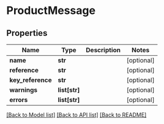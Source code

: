 # ProductMessage

## Properties
Name | Type | Description | Notes
------------ | ------------- | ------------- | -------------
**name** | **str** |  | [optional] 
**reference** | **str** |  | [optional] 
**key_reference** | **str** |  | [optional] 
**warnings** | **list[str]** |  | [optional] 
**errors** | **list[str]** |  | [optional] 

[[Back to Model list]](../README.md#documentation-for-models) [[Back to API list]](../README.md#documentation-for-api-endpoints) [[Back to README]](../README.md)

